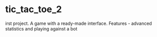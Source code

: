 # tic_tac_toe_2
irst project. A game with a ready-made interface. Features - advanced statistics and playing against a bot
